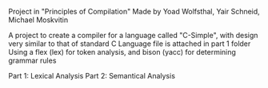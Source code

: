 Project in "Principles of Compilation"
Made by Yoad Wolfsthal, Yair Schneid, Michael Moskvitin

A project to create a compiler for a language called "C-Simple", with design very similar to that of standard C
Language file is attached in part 1 folder
Using a flex (lex) for token analysis, and bison (yacc) for determining grammar rules

Part 1: Lexical Analysis
Part 2: Semantical Analysis
